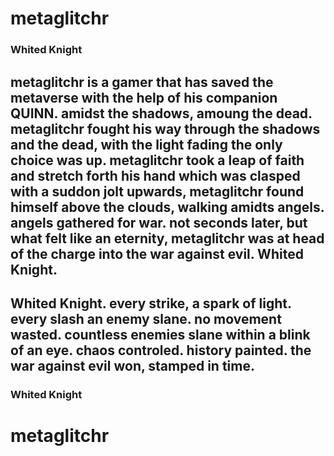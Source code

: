 # metaglitchr
### Whited Knight

## metaglitchr is a gamer that has saved the metaverse with the help of his companion QUINN. amidst the shadows, amoung the dead. metaglitchr fought his way through the shadows and the dead, with the light fading the only choice was up. metaglitchr took a leap of faith and stretch forth his hand which was clasped with a suddon jolt upwards, metaglitchr found himself above the clouds, walking amidts angels. angels gathered for war. not seconds later, but what felt like an eternity, metaglitchr was at head of the charge into the war against evil. Whited Knight. 
## Whited Knight. every strike, a spark of light. every slash an enemy slane. no movement wasted. countless enemies slane within a blink of an eye. chaos controled. history painted. the war against evil won, stamped in time.

### Whited Knight
# metaglitchr
